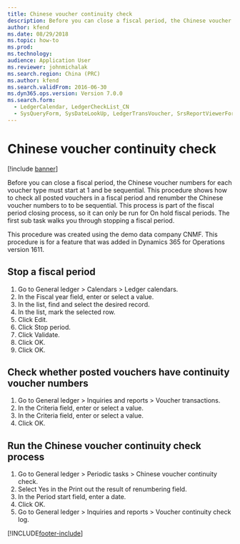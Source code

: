 ```yaml
---
title: Chinese voucher continuity check
description: Before you can close a fiscal period, the Chinese voucher numbers for each voucher type must start at 1 and be sequential.
author: kfend
ms.date: 08/29/2018
ms.topic: how-to
ms.prod: 
ms.technology: 
audience: Application User
ms.reviewer: johnmichalak
ms.search.region: China (PRC)
ms.author: kfend
ms.search.validFrom: 2016-06-30
ms.dyn365.ops.version: Version 7.0.0
ms.search.form: 
  - LedgerCalendar, LedgerCheckList_CN
  - SysQueryForm, SysDateLookUp, LedgerTransVoucher, SrsReportViewerForm, LedgerVoucherRenumberLog_CN
---
```

# Chinese voucher continuity check

[!include [banner](../../includes/banner.md)]

Before you can close a fiscal period, the Chinese voucher numbers for each voucher type must start at 1 and be sequential.
This procedure shows how to check all posted vouchers in a fiscal period and renumber the Chinese voucher numbers to to be sequential. This process is part of the fiscal period closing process, so it can only be run for On hold fiscal periods. The first sub task walks you through stopping a fiscal period. 

This procedure was created using the demo data company CNMF. This procedure is for a feature that was added in Dynamics 365 for Operations version 1611.


## Stop a fiscal period
1. Go to General ledger > Calendars > Ledger calendars.
2. In the Fiscal year field, enter or select a value.
3. In the list, find and select the desired record.
4. In the list, mark the selected row.
5. Click Edit.
6. Click Stop period.
7. Click Validate.
8. Click OK.
9. Click OK.

## Check whether posted vouchers have continuity voucher numbers
1. Go to General ledger > Inquiries and reports > Voucher transactions.
2. In the Criteria field, enter or select a value.
3. In the Criteria field, enter or select a value.
4. Click OK.

## Run the Chinese voucher continuity check process
1. Go to General ledger > Periodic tasks > Chinese voucher continuity check.
2. Select Yes in the Print out the result of renumbering field.
3. In the Period start field, enter a date.
4. Click OK.
5. Go to General ledger > Inquiries and reports > Voucher continuity check log.



[!INCLUDE[footer-include](../../../includes/footer-banner.md)]
